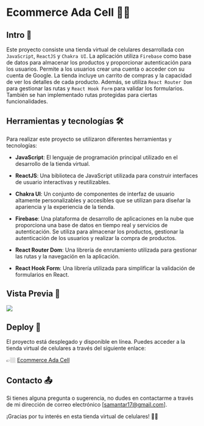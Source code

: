 # Ecommerce Ada Cell 🛒📱
## Intro 📌

Este proyecto consiste una tienda virtual de celulares desarrollada con `JavaScript`, `ReactJS` y `Chakra UI`. 
La aplicación utiliza `Firebase` como base de datos para almacenar los productos y proporcionar autenticación para los usuarios. 
Permite a los usuarios crear una cuenta o acceder con su cuenta de Google. 
La tienda incluye un carrito de compras y la capacidad de ver los detalles de cada producto. 
Además, se utiliza `React Router Dom` para gestionar las rutas y `React Hook Form` para validar los formularios. 
También se han implementado rutas protegidas para ciertas funcionalidades.

## Herramientas y tecnologías 🛠️
Para realizar este proyecto se utilizaron diferentes herramientas y tecnologías:

- **JavaScript**: El lenguaje de programación principal utilizado en el desarrollo de la tienda virtual.

- **ReactJS**: Una biblioteca de JavaScript utilizada para construir interfaces de usuario interactivas y reutilizables.

- **Chakra UI**: Un conjunto de componentes de interfaz de usuario altamente personalizables y accesibles que se utilizan para diseñar la apariencia y la experiencia de la tienda.

- **Firebase**: Una plataforma de desarrollo de aplicaciones en la nube que proporciona una base de datos en tiempo real y servicios de autenticación. Se utiliza para almacenar los productos, gestionar la autenticación de los usuarios y realizar la compra de productos.

- **React Router Dom**: Una librería de enrutamiento utilizada para gestionar las rutas y la navegación en la aplicación.

- **React Hook Form**: Una librería utilizada para simplificar la validación de formularios en React.

## Vista Previa 👀
![](src/assets/vista.PNG)
## Deploy 🚀
El proyecto está desplegado y disponible en línea. 
Puedes acceder a la tienda virtual de celulares a través del siguiente enlace:

👉🏼 [Ecommerce Ada Cell](https://ecommerce-ada.vercel.app/)
## Contacto 📤
Si tienes alguna pregunta o sugerencia, no dudes en contactarme a través de mi dirección de correo electrónico [samantar17@gmail.com].

¡Gracias por tu interés en esta tienda virtual de celulares! 🙌🏼
